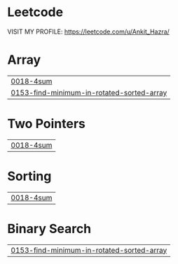 # Leetcode
VISIT MY PROFILE: https://leetcode.com/u/Ankit_Hazra/


# Array
|  |
| ------- |
| [0018-4sum](https://github.com/AnkitHazra/Leetcode/tree/master/0018-4sum) |
| [0153-find-minimum-in-rotated-sorted-array](https://github.com/AnkitHazra/Leetcode/tree/master/0153-find-minimum-in-rotated-sorted-array) |
# Two Pointers
|  |
| ------- |
| [0018-4sum](https://github.com/AnkitHazra/Leetcode/tree/master/0018-4sum) |
# Sorting
|  |
| ------- |
| [0018-4sum](https://github.com/AnkitHazra/Leetcode/tree/master/0018-4sum) |
# Binary Search
|  |
| ------- |
| [0153-find-minimum-in-rotated-sorted-array](https://github.com/AnkitHazra/Leetcode/tree/master/0153-find-minimum-in-rotated-sorted-array) |